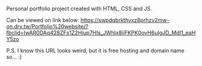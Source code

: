 Personal portfolio project created with HTML, CSS and JS.

Can be viewed on link below:
https://swpdqbrkthvxz8prhzv2mw-on.drv.tw/Portfolio%20website/?fbclid=IwAR0DAq428ZFx1Z2Hiup7HIs_JWhIx8iiFKPK0ovH6uIgJD_MdI1_eaHY5zo

P.S. I know this URL looks weird, but it is free hosting and domain name so... :)